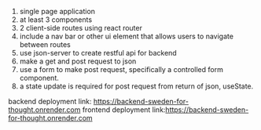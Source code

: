 1. single page application
2. at least 3 components
3. 2 client-side routes using react router
4. include a nav bar or other ui element that allows users to navigate between routes
5. use json-server to create restful api for backend
6. make a get and post request to json
7. use a form to make post request, specifically a controlled form component. 
8. a state update is required for post request from return of json, useState. 


backend deployment link: https://backend-sweden-for-thought.onrender.com 
frontend deployment link:https://backend-sweden-for-thought.onrender.com 